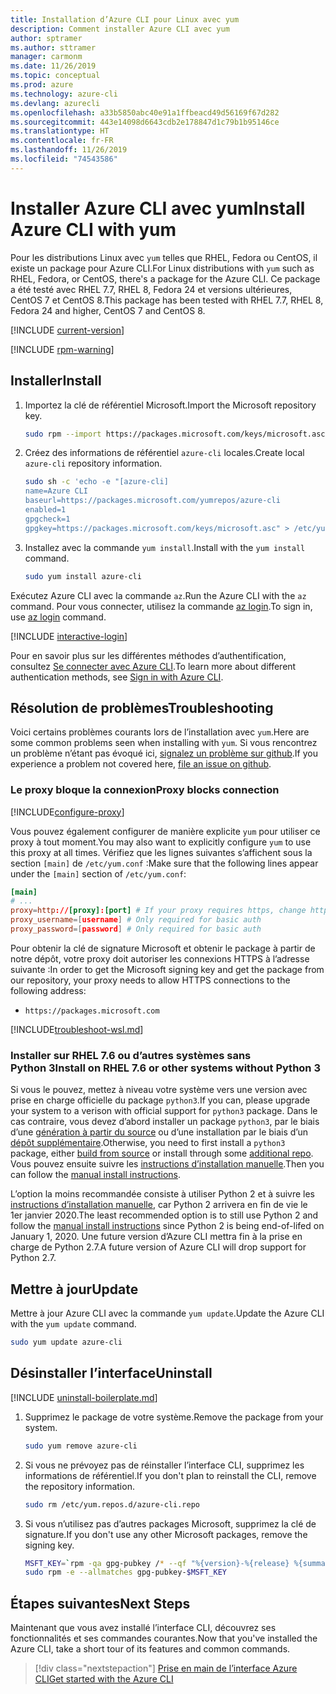 ```yaml
---
title: Installation d’Azure CLI pour Linux avec yum
description: Comment installer Azure CLI avec yum
author: sptramer
ms.author: sttramer
manager: carmonm
ms.date: 11/26/2019
ms.topic: conceptual
ms.prod: azure
ms.technology: azure-cli
ms.devlang: azurecli
ms.openlocfilehash: a33b5850abc40e91a1ffbeacd49d56169f67d282
ms.sourcegitcommit: 443e14098d6643cdb2e178847d1c79b1b95146ce
ms.translationtype: HT
ms.contentlocale: fr-FR
ms.lasthandoff: 11/26/2019
ms.locfileid: "74543586"
---
```

# <a name="install-azure-cli-with-yum"></a><span data-ttu-id="53430-103">Installer Azure CLI avec yum</span><span class="sxs-lookup"><span data-stu-id="53430-103">Install Azure CLI with yum</span></span>

<span data-ttu-id="53430-104">Pour les distributions Linux avec `yum` telles que RHEL, Fedora ou CentOS, il existe un package pour Azure CLI.</span><span class="sxs-lookup"><span data-stu-id="53430-104">For Linux distributions with `yum` such as RHEL, Fedora, or CentOS, there's a package for the Azure CLI.</span></span> <span data-ttu-id="53430-105">Ce package a été testé avec RHEL 7.7, RHEL 8, Fedora 24 et versions ultérieures, CentOS 7 et CentOS 8.</span><span class="sxs-lookup"><span data-stu-id="53430-105">This package has been tested with RHEL 7.7, RHEL 8, Fedora 24 and higher, CentOS 7 and CentOS 8.</span></span>

[!INCLUDE [current-version](includes/current-version.md)]

[!INCLUDE [rpm-warning](includes/rpm-warning.md)]

## <a name="install"></a><span data-ttu-id="53430-106">Installer</span><span class="sxs-lookup"><span data-stu-id="53430-106">Install</span></span>

1. <span data-ttu-id="53430-107">Importez la clé de référentiel Microsoft.</span><span class="sxs-lookup"><span data-stu-id="53430-107">Import the Microsoft repository key.</span></span>

   ```bash
   sudo rpm --import https://packages.microsoft.com/keys/microsoft.asc
   ```

2. <span data-ttu-id="53430-108">Créez des informations de référentiel `azure-cli` locales.</span><span class="sxs-lookup"><span data-stu-id="53430-108">Create local `azure-cli` repository information.</span></span>

   ```bash
   sudo sh -c 'echo -e "[azure-cli]
   name=Azure CLI
   baseurl=https://packages.microsoft.com/yumrepos/azure-cli
   enabled=1
   gpgcheck=1
   gpgkey=https://packages.microsoft.com/keys/microsoft.asc" > /etc/yum.repos.d/azure-cli.repo'
   ```

3. <span data-ttu-id="53430-109">Installez avec la commande `yum install`.</span><span class="sxs-lookup"><span data-stu-id="53430-109">Install with the `yum install` command.</span></span>

   ```bash
   sudo yum install azure-cli
   ```

<span data-ttu-id="53430-110">Exécutez Azure CLI avec la commande `az`.</span><span class="sxs-lookup"><span data-stu-id="53430-110">Run the Azure CLI with the `az` command.</span></span> <span data-ttu-id="53430-111">Pour vous connecter, utilisez la commande [az login](/cli/azure/reference-index#az-login).</span><span class="sxs-lookup"><span data-stu-id="53430-111">To sign in, use [az login](/cli/azure/reference-index#az-login) command.</span></span>

[!INCLUDE [interactive-login](includes/interactive-login.md)]

<span data-ttu-id="53430-112">Pour en savoir plus sur les différentes méthodes d’authentification, consultez [Se connecter avec Azure CLI](authenticate-azure-cli.md).</span><span class="sxs-lookup"><span data-stu-id="53430-112">To learn more about different authentication methods, see [Sign in with Azure CLI](authenticate-azure-cli.md).</span></span>

## <a name="troubleshooting"></a><span data-ttu-id="53430-113">Résolution de problèmes</span><span class="sxs-lookup"><span data-stu-id="53430-113">Troubleshooting</span></span>

<span data-ttu-id="53430-114">Voici certains problèmes courants lors de l’installation avec `yum`.</span><span class="sxs-lookup"><span data-stu-id="53430-114">Here are some common problems seen when installing with `yum`.</span></span> <span data-ttu-id="53430-115">Si vous rencontrez un problème n’étant pas évoqué ici, [signalez un problème sur github](https://github.com/Azure/azure-cli/issues).</span><span class="sxs-lookup"><span data-stu-id="53430-115">If you experience a problem not covered here, [file an issue on github](https://github.com/Azure/azure-cli/issues).</span></span>

### <a name="proxy-blocks-connection"></a><span data-ttu-id="53430-116">Le proxy bloque la connexion</span><span class="sxs-lookup"><span data-stu-id="53430-116">Proxy blocks connection</span></span>

[!INCLUDE[configure-proxy](includes/configure-proxy.md)]

<span data-ttu-id="53430-117">Vous pouvez également configurer de manière explicite `yum` pour utiliser ce proxy à tout moment.</span><span class="sxs-lookup"><span data-stu-id="53430-117">You may also want to explicitly configure `yum` to use this proxy at all times.</span></span> <span data-ttu-id="53430-118">Vérifiez que les lignes suivantes s’affichent sous la section `[main]` de `/etc/yum.conf` :</span><span class="sxs-lookup"><span data-stu-id="53430-118">Make sure that the following lines appear under the `[main]` section of `/etc/yum.conf`:</span></span>

```yum.conf
[main]
# ...
proxy=http://[proxy]:[port] # If your proxy requires https, change http->https
proxy_username=[username] # Only required for basic auth
proxy_password=[password] # Only required for basic auth
```

<span data-ttu-id="53430-119">Pour obtenir la clé de signature Microsoft et obtenir le package à partir de notre dépôt, votre proxy doit autoriser les connexions HTTPS à l’adresse suivante :</span><span class="sxs-lookup"><span data-stu-id="53430-119">In order to get the Microsoft signing key and get the package from our repository, your proxy needs to allow HTTPS connections to the following address:</span></span>

* `https://packages.microsoft.com`

[!INCLUDE[troubleshoot-wsl.md](includes/troubleshoot-wsl.md)]

### <a name="install-on-rhel-76-or-other-systems-without-python-3"></a><span data-ttu-id="53430-120">Installer sur RHEL 7.6 ou d’autres systèmes sans Python 3</span><span class="sxs-lookup"><span data-stu-id="53430-120">Install on RHEL 7.6 or other systems without Python 3</span></span>

<span data-ttu-id="53430-121">Si vous le pouvez, mettez à niveau votre système vers une version avec prise en charge officielle du package `python3`.</span><span class="sxs-lookup"><span data-stu-id="53430-121">If you can, please upgrade your system to a verison with official support for `python3` package.</span></span> <span data-ttu-id="53430-122">Dans le cas contraire, vous devez d’abord installer un package `python3`, par le biais d’une [génération à partir du source](https://github.com/linux-on-ibm-z/docs/wiki/Building-Python-3.6.x) ou d’une installation par le biais d’un [dépôt supplémentaire](https://developers.redhat.com/blog/2018/08/13/install-python3-rhel/).</span><span class="sxs-lookup"><span data-stu-id="53430-122">Otherwise, you need to first install a `python3` package, either [build from source](https://github.com/linux-on-ibm-z/docs/wiki/Building-Python-3.6.x) or install through some [additional repo](https://developers.redhat.com/blog/2018/08/13/install-python3-rhel/).</span></span> <span data-ttu-id="53430-123">Vous pouvez ensuite suivre les [instructions d’installation manuelle](install-azure-cli-linux.md).</span><span class="sxs-lookup"><span data-stu-id="53430-123">Then you can follow the [manual install instructions](install-azure-cli-linux.md).</span></span>

<span data-ttu-id="53430-124">L’option la moins recommandée consiste à utiliser Python 2 et à suivre les [instructions d’installation manuelle](install-azure-cli-linux.md), car Python 2 arrivera en fin de vie le 1er janvier 2020.</span><span class="sxs-lookup"><span data-stu-id="53430-124">The least recommended option is to still use Python 2 and follow the [manual install instructions](install-azure-cli-linux.md) since Python 2 is being end-of-lifed on January 1, 2020.</span></span> <span data-ttu-id="53430-125">Une future version d’Azure CLI mettra fin à la prise en charge de Python 2.7.</span><span class="sxs-lookup"><span data-stu-id="53430-125">A future version of Azure CLI will drop support for Python 2.7.</span></span>

## <a name="update"></a><span data-ttu-id="53430-126">Mettre à jour</span><span class="sxs-lookup"><span data-stu-id="53430-126">Update</span></span>

<span data-ttu-id="53430-127">Mettre à jour Azure CLI avec la commande `yum update`.</span><span class="sxs-lookup"><span data-stu-id="53430-127">Update the Azure CLI with the `yum update` command.</span></span>

```bash
sudo yum update azure-cli
```

## <a name="uninstall"></a><span data-ttu-id="53430-128">Désinstaller l’interface</span><span class="sxs-lookup"><span data-stu-id="53430-128">Uninstall</span></span>

[!INCLUDE [uninstall-boilerplate.md](includes/uninstall-boilerplate.md)]

1. <span data-ttu-id="53430-129">Supprimez le package de votre système.</span><span class="sxs-lookup"><span data-stu-id="53430-129">Remove the package from your system.</span></span>

   ```bash
   sudo yum remove azure-cli
   ```

2. <span data-ttu-id="53430-130">Si vous ne prévoyez pas de réinstaller l’interface CLI, supprimez les informations de référentiel.</span><span class="sxs-lookup"><span data-stu-id="53430-130">If you don't plan to reinstall the CLI, remove the repository information.</span></span>

   ```bash
   sudo rm /etc/yum.repos.d/azure-cli.repo
   ```

3. <span data-ttu-id="53430-131">Si vous n’utilisez pas d’autres packages Microsoft, supprimez la clé de signature.</span><span class="sxs-lookup"><span data-stu-id="53430-131">If you don't use any other Microsoft packages, remove the signing key.</span></span>

   ```bash
   MSFT_KEY=`rpm -qa gpg-pubkey /* --qf "%{version}-%{release} %{summary}\n" | grep Microsoft | awk '{print $1}'`
   sudo rpm -e --allmatches gpg-pubkey-$MSFT_KEY
   ```

## <a name="next-steps"></a><span data-ttu-id="53430-132">Étapes suivantes</span><span class="sxs-lookup"><span data-stu-id="53430-132">Next Steps</span></span>

<span data-ttu-id="53430-133">Maintenant que vous avez installé l’interface CLI, découvrez ses fonctionnalités et ses commandes courantes.</span><span class="sxs-lookup"><span data-stu-id="53430-133">Now that you've installed the Azure CLI, take a short tour of its features and common commands.</span></span>

> [!div class="nextstepaction"]
> [<span data-ttu-id="53430-134">Prise en main de l’interface Azure CLI</span><span class="sxs-lookup"><span data-stu-id="53430-134">Get started with the Azure CLI</span></span>](get-started-with-azure-cli.md)
